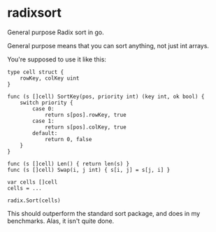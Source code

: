 radixsort
=========

General purpose Radix sort in go.

General purpose means that you can sort anything, not just int arrays.

You're supposed to use it like this:

	type cell struct {
		rowKey, colKey uint
	}
	
	func (s []cell) SortKey(pos, priority int) (key int, ok bool) {
		switch priority {
			case 0:
				return s[pos].rowKey, true
			case 1:
				return s[pos].colKey, true
			default:
				return 0, false
		}
	}
	
	func (s []cell) Len() { return len(s) }
	func (s []cell) Swap(i, j int) { s[i, j] = s[j, i] }
	
	var cells []cell
	cells = ...
	
	radix.Sort(cells)
	
This should outperform the standard sort package, and does in my benchmarks.
Alas, it isn't quite done.